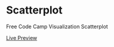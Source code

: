 # Scatterplot

Free Code Camp Visualization Scatterplot

[Live Preview](https://natac13.github.io/scatterplot/)
